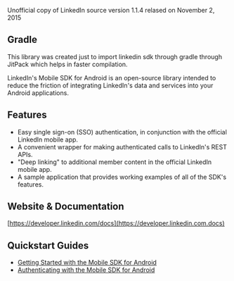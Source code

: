 Unofficial copy of LinkedIn source version 1.1.4 relased on November 2, 2015

Gradle
------
This library was created just to import linkedin sdk through gradle through JitPack which helps in faster compilation.

LinkedIn's Mobile SDK for Android is an open-source library intended to reduce the 
friction of integrating LinkedIn's data and services into your Android applications.

Features
--------

* Easy single sign-on (SSO) authentication, in conjunction with the official LinkedIn mobile app.
* A convenient wrapper for making authenticated calls to LinkedIn's REST APIs.
* "Deep linking" to additional member content in the official LinkedIn mobile app.
* A sample application that provides working examples of all of the SDK's features.

Website & Documentation
-----------------------
[https://developer.linkedin.com/docs](https://developer.linkedin.com.docs)

Quickstart Guides
------------------------------

* [Getting Started with the Mobile SDK for Android](https://developer.linkedin.com/docs/android-sdk.html)
* [Authenticating with the Mobile SDK for Android](https://developer.linkedin.com/docs/android-sdk-auth.html)
